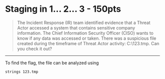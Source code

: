# Staging in 1... 2... 3 - 150pts
> The Incident Response (IR) team identified evidence that a Threat Actor accessed a system that contains sensitive company information. The Chief Information Security Officer (CISO) wants to know if any data was accessed or taken. There was a suspicious file created during the timeframe of Threat Actor activity: C:\123.tmp. Can you check it out?
<hr>

To find the flag, the file can be analyzed using
```shell
strings 123.tmp
```
